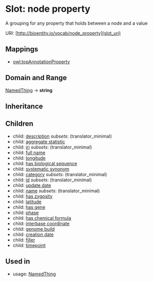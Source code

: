 # Slot: node property


A grouping for any property that holds between a node and a value

URI: [http://bioentity.io/vocab/node_property](slot_uri)
## Mappings

 * [owl:topAnnotationProperty](http://purl.obolibrary.org/obo/owl_topAnnotationProperty)
## Domain and Range

[NamedThing](NamedThing.md) -> **string**
## Inheritance

## Children

 *  child: [description](description.md) *subsets*: (translator_minimal)
 *  child: [aggregate statistic](aggregate_statistic.md)
 *  child: [iri](iri.md) *subsets*: (translator_minimal)
 *  child: [full name](full_name.md)
 *  child: [longitude](longitude.md)
 *  child: [has biological sequence](has_biological_sequence.md)
 *  child: [systematic synonym](systematic_synonym.md)
 *  child: [category](category.md) *subsets*: (translator_minimal)
 *  child: [id](id.md) *subsets*: (translator_minimal)
 *  child: [update date](update_date.md)
 *  child: [name](name.md) *subsets*: (translator_minimal)
 *  child: [has zygosity](has_zygosity.md)
 *  child: [latitude](latitude.md)
 *  child: [has gene](has_gene.md)
 *  child: [phase](phase.md)
 *  child: [has chemical formula](has_chemical_formula.md)
 *  child: [interbase coordinate](interbase_coordinate.md)
 *  child: [genome build](genome_build.md)
 *  child: [creation date](creation_date.md)
 *  child: [filler](filler.md)
 *  child: [timepoint](timepoint.md)
## Used in

 *  usage: [NamedThing](NamedThing.md)
